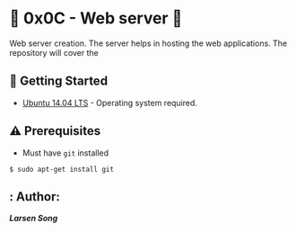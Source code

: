 # :shell: 0x0C - Web server :shell:
Web server creation. The server helps in hosting the web applications.
The repository will cover  the 

## :running: Getting Started

* [Ubuntu 14.04 LTS](http://releases.ubuntu.com/14.04/) - Operating system required.

## :warning: Prerequisites

* Must have `git` installed
 
 ```
 $ sudo apt-get install git
  ```
## : Author: 

***Larsen Song***
